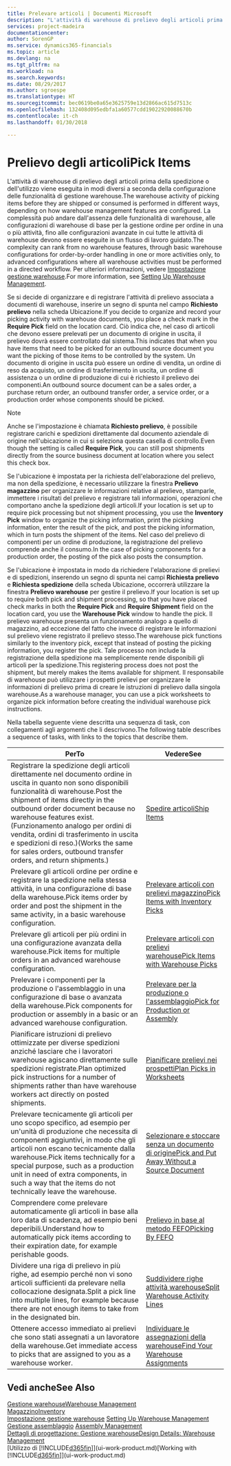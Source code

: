 ```yaml
---
title: Prelevare articoli | Documenti Microsoft
description: "L'attività di warehouse di prelievo degli articoli prima della spedizione o dell'utilizzo viene eseguita in modi diversi a seconda della configurazione delle funzionalità di gestione warehouse. La complessità delle operazioni di [setup](../configure-warehouse-processes.md) può andare dall'assenza delle funzionalità di warehouse, alle configurazioni di warehouse di base per la gestione ordine per ordine in una o più attività, fino alle configurazioni avanzate in cui tutte le attività di warehouse devono essere eseguite in un flusso di lavoro guidato."
services: project-madeira
documentationcenter: 
author: SorenGP
ms.service: dynamics365-financials
ms.topic: article
ms.devlang: na
ms.tgt_pltfrm: na
ms.workload: na
ms.search.keywords: 
ms.date: 08/29/2017
ms.author: sgroespe
ms.translationtype: HT
ms.sourcegitcommit: bec0619be0a65e3625759e13d2866ac615d7513c
ms.openlocfilehash: 132408d095edbfa1a60577cdd19022920088670b
ms.contentlocale: it-ch
ms.lasthandoff: 01/30/2018

---
```

# <a name="pick-items"></a><span data-ttu-id="17d7b-104">Prelievo degli articoli</span><span class="sxs-lookup"><span data-stu-id="17d7b-104">Pick Items</span></span>
<span data-ttu-id="17d7b-105">L'attività di warehouse di prelievo degli articoli prima della spedizione o dell'utilizzo viene eseguita in modi diversi a seconda della configurazione delle funzionalità di gestione warehouse.</span><span class="sxs-lookup"><span data-stu-id="17d7b-105">The warehouse activity of picking items before they are shipped or consumed is performed in different ways, depending on how warehouse management features are configured.</span></span> <span data-ttu-id="17d7b-106">La complessità può andare dall'assenza delle funzionalità di warehouse, alle configurazioni di warehouse di base per la gestione ordine per ordine in una o più attività, fino alle configurazioni avanzate in cui tutte le attività di warehouse devono essere eseguite in un flusso di lavoro guidato.</span><span class="sxs-lookup"><span data-stu-id="17d7b-106">The complexity can rank from no warehouse features, through basic warehouse configurations for order-by-order handling in one or more activities only, to advanced configurations where all warehouse activities must be performed in a directed workflow.</span></span> <span data-ttu-id="17d7b-107">Per ulteriori informazioni, vedere [Impostazione gestione warehouse](warehouse-setup-warehouse.md).</span><span class="sxs-lookup"><span data-stu-id="17d7b-107">For more information, see [Setting Up Warehouse Management](warehouse-setup-warehouse.md).</span></span>

<span data-ttu-id="17d7b-108">Se si decide di organizzare e di registrare l'attività di prelievo associata a documenti di warehouse, inserire un segno di spunta nel campo **Richiesto prelievo** nella scheda Ubicazione.</span><span class="sxs-lookup"><span data-stu-id="17d7b-108">If you decide to organize and record your picking activity with warehouse documents, you place a check mark in the **Require Pick** field on the location card.</span></span> <span data-ttu-id="17d7b-109">Ciò indica che, nel caso di articoli che devono essere prelevati per un documento di origine in uscita, il prelievo dovrà essere controllato dal sistema.</span><span class="sxs-lookup"><span data-stu-id="17d7b-109">This indicates that when you have items that need to be picked for an outbound source document you want the picking of those items to be controlled by the system.</span></span> <span data-ttu-id="17d7b-110">Un documento di origine in uscita può essere un ordine di vendita, un ordine di reso da acquisto, un ordine di trasferimento in uscita, un ordine di assistenza o un ordine di produzione di cui è richiesto il prelievo dei componenti.</span><span class="sxs-lookup"><span data-stu-id="17d7b-110">An outbound source document can be a sales order, a purchase return order, an outbound transfer order, a service order, or a production order whose components should be picked.</span></span>

> [!NOTE]
> <span data-ttu-id="17d7b-111">Anche se l'impostazione è chiamata **Richiesto prelievo**, è possibile registrare carichi e spedizioni direttamente dal documento aziendale di origine nell'ubicazione in cui si seleziona questa casella di controllo.</span><span class="sxs-lookup"><span data-stu-id="17d7b-111">Even though the setting is called **Require Pick**, you can still post shipments directly from the source business document at location where you select this check box.</span></span>

<span data-ttu-id="17d7b-112">Se l'ubicazione è impostata per la richiesta dell'elaborazione del prelievo, ma non della spedizione, è necessario utilizzare la finestra **Prelievo magazzino** per organizzare le informazioni relative al prelievo, stamparle, immettere i risultati del prelievo e registrare tali informazioni, operazioni che comportano anche la spedizione degli articoli.</span><span class="sxs-lookup"><span data-stu-id="17d7b-112">If your location is set up to require pick processing but not shipment processing, you use the **Inventory Pick** window to organize the picking information, print the picking information, enter the result of the pick, and post the picking information, which in turn posts the shipment of the items.</span></span> <span data-ttu-id="17d7b-113">Nel caso del prelievo di componenti per un ordine di produzione, la registrazione del prelievo comprende anche il consumo.</span><span class="sxs-lookup"><span data-stu-id="17d7b-113">In the case of picking components for a production order, the posting of the pick also posts the consumption.</span></span>

<span data-ttu-id="17d7b-114">Se l'ubicazione è impostata in modo da richiedere l'elaborazione di prelievi e di spedizioni, inserendo un segno di spunta nei campi **Richiesta prelievo** e **Richiesta spedizione** della scheda Ubicazione, occorrerà utilizzare la finestra **Prelievo warehouse** per gestire il prelievo.</span><span class="sxs-lookup"><span data-stu-id="17d7b-114">If your location is set up to require both pick and shipment processing, so that you have placed check marks in both the **Require Pick** and **Require Shipment** field on the location card, you use the **Warehouse Pick** window to handle the pick.</span></span> <span data-ttu-id="17d7b-115">Il prelievo warehouse presenta un funzionamento analogo a quello di magazzino, ad eccezione del fatto che invece di registrare le informazioni sul prelievo viene registrato il prelievo stesso.</span><span class="sxs-lookup"><span data-stu-id="17d7b-115">The warehouse pick functions similarly to the inventory pick, except that instead of posting the picking information, you register the pick.</span></span> <span data-ttu-id="17d7b-116">Tale processo non include la registrazione della spedizione ma semplicemente rende disponibili gli articoli per la spedizione.</span><span class="sxs-lookup"><span data-stu-id="17d7b-116">This registering process does not post the shipment, but merely makes the items available for shipment.</span></span> <span data-ttu-id="17d7b-117">Il responsabile di warehouse può utilizzare i prospetti prelievi per organizzare le informazioni di prelievo prima di creare le istruzioni di prelievo dalla singola warehouse.</span><span class="sxs-lookup"><span data-stu-id="17d7b-117">As a warehouse manager, you can use a pick worksheets to organize pick information before creating the individual warehouse pick instructions.</span></span>

<span data-ttu-id="17d7b-118">Nella tabella seguente viene descritta una sequenza di task, con collegamenti agli argomenti che li descrivono.</span><span class="sxs-lookup"><span data-stu-id="17d7b-118">The following table describes a sequence of tasks, with links to the topics that describe them.</span></span>   

|<span data-ttu-id="17d7b-119">**Per**</span><span class="sxs-lookup"><span data-stu-id="17d7b-119">**To**</span></span>|<span data-ttu-id="17d7b-120">**Vedere**</span><span class="sxs-lookup"><span data-stu-id="17d7b-120">**See**</span></span>|
|------------|-------------|  
|<span data-ttu-id="17d7b-121">Registrare la spedizione degli articoli direttamente nel documento ordine in uscita in quanto non sono disponibili funzionalità di warehouse.</span><span class="sxs-lookup"><span data-stu-id="17d7b-121">Post the shipment of items directly in the outbound order document because no warehouse features exist.</span></span> <span data-ttu-id="17d7b-122">(Funzionamento analogo per ordini di vendita, ordini di trasferimento in uscita e spedizioni di reso.)</span><span class="sxs-lookup"><span data-stu-id="17d7b-122">(Works the same for sales orders, outbound transfer orders, and return shipments.)</span></span>|[<span data-ttu-id="17d7b-123">Spedire articoli</span><span class="sxs-lookup"><span data-stu-id="17d7b-123">Ship Items</span></span>](warehouse-how-ship-items.md)|  
|<span data-ttu-id="17d7b-124">Prelevare gli articoli ordine per ordine e registrare la spedizione nella stessa attività, in una configurazione di base della warehouse.</span><span class="sxs-lookup"><span data-stu-id="17d7b-124">Pick items order by order and post the shipment in the same activity, in a basic warehouse configuration.</span></span>|[<span data-ttu-id="17d7b-125">Prelevare articoli con prelievi magazzino</span><span class="sxs-lookup"><span data-stu-id="17d7b-125">Pick Items with Inventory Picks</span></span>](warehouse-how-to-pick-items-with-inventory-picks.md)|
|<span data-ttu-id="17d7b-126">Prelevare gli articoli per più ordini in una configurazione avanzata della warehouse.</span><span class="sxs-lookup"><span data-stu-id="17d7b-126">Pick items for multiple orders in an advanced warehouse configuration.</span></span>|[<span data-ttu-id="17d7b-127">Prelevare articoli con prelievi warehouse</span><span class="sxs-lookup"><span data-stu-id="17d7b-127">Pick Items with Warehouse Picks</span></span>](warehouse-how-to-pick-items-for-warehouse-shipment.md)|  
|<span data-ttu-id="17d7b-128">Prelevare i componenti per la produzione o l'assemblaggio in una configurazione di base o avanzata della warehouse.</span><span class="sxs-lookup"><span data-stu-id="17d7b-128">Pick components for production or assembly in a basic or an advanced warehouse configuration.</span></span>|[<span data-ttu-id="17d7b-129">Prelevare per la produzione o l'assemblaggio</span><span class="sxs-lookup"><span data-stu-id="17d7b-129">Pick for Production or Assembly</span></span>](warehouse-how-to-pick-for-production.md)|  
|<span data-ttu-id="17d7b-130">Pianificare istruzioni di prelievo ottimizzate per diverse spedizioni anziché lasciare che i lavoratori warehouse agiscano direttamente sulle spedizioni registrate.</span><span class="sxs-lookup"><span data-stu-id="17d7b-130">Plan optimized pick instructions for a number of shipments rather than have warehouse workers act directly on posted shipments.</span></span>|[<span data-ttu-id="17d7b-131">Pianificare prelievi nei prospetti</span><span class="sxs-lookup"><span data-stu-id="17d7b-131">Plan Picks in Worksheets</span></span>](warehouse-how-to-plan-picks-in-worksheets.md)|  
|<span data-ttu-id="17d7b-132">Prelevare tecnicamente gli articoli per uno scopo specifico, ad esempio per un'unità di produzione che necessita di componenti aggiuntivi, in modo che gli articoli non escano tecnicamente dalla warehouse.</span><span class="sxs-lookup"><span data-stu-id="17d7b-132">Pick items technically for a special purpose, such as a production unit in need of extra components, in such a way that the items do not technically leave the warehouse.</span></span>|[<span data-ttu-id="17d7b-133">Selezionare e stoccare senza un documento di origine</span><span class="sxs-lookup"><span data-stu-id="17d7b-133">Pick and Put Away Without a Source Document</span></span>](warehouse-how-to-create-put-aways-from-internal-put-aways.md)|
|<span data-ttu-id="17d7b-134">Comprendere come prelevare automaticamente gli articoli in base alla loro data di scadenza, ad esempio beni deperibili.</span><span class="sxs-lookup"><span data-stu-id="17d7b-134">Understand how to automatically pick items according to their expiration date, for example perishable goods.</span></span>|[<span data-ttu-id="17d7b-135">Prelievo in base al metodo FEFO</span><span class="sxs-lookup"><span data-stu-id="17d7b-135">Picking By FEFO</span></span>](warehouse-picking-by-fefo.md)|
|<span data-ttu-id="17d7b-136">Dividere una riga di prelievo in più righe, ad esempio perché non vi sono articoli sufficienti da prelevare nella collocazione designata.</span><span class="sxs-lookup"><span data-stu-id="17d7b-136">Split a pick line into multiple lines, for example because there are not enough items to take from in the designated bin.</span></span>|[<span data-ttu-id="17d7b-137">Suddividere righe attività warehouse</span><span class="sxs-lookup"><span data-stu-id="17d7b-137">Split Warehouse Activity Lines</span></span>](warehouse-how-to-split-warehouse-activity-lines.md)|
|<span data-ttu-id="17d7b-138">Ottenere accesso immediato ai prelievi che sono stati assegnati a un lavoratore della warehouse.</span><span class="sxs-lookup"><span data-stu-id="17d7b-138">Get immediate access to picks that are assigned to you as a warehouse worker.</span></span>|[<span data-ttu-id="17d7b-139">Individuare le assegnazioni della warehouse</span><span class="sxs-lookup"><span data-stu-id="17d7b-139">Find Your Warehouse Assignments</span></span>](warehouse-how-to-find-your-warehouse-assignments.md)|  

## <a name="see-also"></a><span data-ttu-id="17d7b-140">Vedi anche</span><span class="sxs-lookup"><span data-stu-id="17d7b-140">See Also</span></span>  
[<span data-ttu-id="17d7b-141">Gestione warehouse</span><span class="sxs-lookup"><span data-stu-id="17d7b-141">Warehouse Management</span></span>](warehouse-manage-warehouse.md)  
[<span data-ttu-id="17d7b-142">Magazzino</span><span class="sxs-lookup"><span data-stu-id="17d7b-142">Inventory</span></span>](inventory-manage-inventory.md)  
<span data-ttu-id="17d7b-143">[Impostazione gestione warehouse](warehouse-setup-warehouse.md)   </span><span class="sxs-lookup"><span data-stu-id="17d7b-143">[Setting Up Warehouse Management](warehouse-setup-warehouse.md)   </span></span>  
<span data-ttu-id="17d7b-144">[Gestione assemblaggio](assembly-assemble-items.md)  </span><span class="sxs-lookup"><span data-stu-id="17d7b-144">[Assembly Management](assembly-assemble-items.md)  </span></span>  
[<span data-ttu-id="17d7b-145">Dettagli di progettazione: Gestione warehouse</span><span class="sxs-lookup"><span data-stu-id="17d7b-145">Design Details: Warehouse Management</span></span>](design-details-warehouse-management.md)  
<span data-ttu-id="17d7b-146">[Utilizzo di [!INCLUDE[d365fin](includes/d365fin_md.md)]](ui-work-product.md)</span><span class="sxs-lookup"><span data-stu-id="17d7b-146">[Working with [!INCLUDE[d365fin](includes/d365fin_md.md)]](ui-work-product.md)</span></span>

